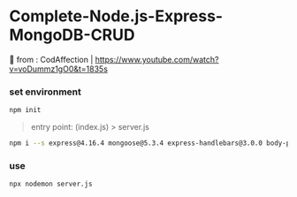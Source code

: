 # Complete-Node.js-Express-MongoDB-CRUD
🚀  from : CodAffection | https://www.youtube.com/watch?v=voDummz1gO0&t=1835s

### set environment

```bash
npm init 
```
> entry point: (index.js) > server.js

```bash
npm i --s express@4.16.4 mongoose@5.3.4 express-handlebars@3.0.0 body-parser@1.18.3
```

### use

```bash
npx nodemon server.js
```
